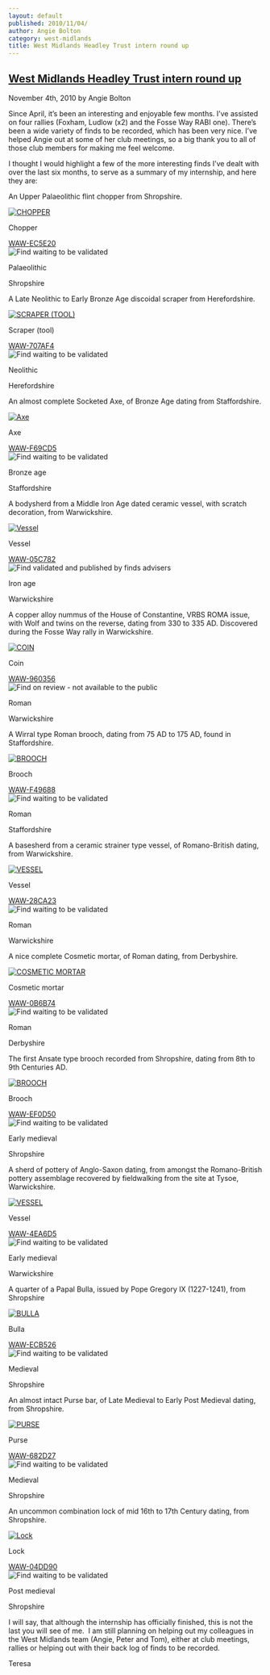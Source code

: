 ```yaml
---
layout: default
published: 2010/11/04/
author: Angie Bolton
category: west-midlands
title: West Midlands Headley Trust intern round up
---
```


[West Midlands Headley Trust intern round up](http://finds.org.uk/blogs/westmidlands/2010/11/04/west-midlands-headley-trust-intern-round-up/ "Permanent Link to West Midlands Headley Trust intern round up")
-------------------------------------------------------------------------------------------------------------------------------------------------------------------------------------------------------------

November 4th, 2010 by Angie Bolton

Since April, it’s been an interesting and enjoyable few months. I’ve assisted on four rallies (Foxham, Ludlow (x2) and the Fosse Way RABI one). There’s been a wide variety of finds to be recorded, which has been very nice. I’ve helped Angie out at some of her club meetings, so a big thank you to all of those club members for making me feel welcome.

I thought I would highlight a few of the more interesting finds I’ve dealt with over the last six months, to serve as a summary of my internship, and here they are:

An Upper Palaeolithic flint chopper from Shropshire.

[![CHOPPER](https://finds.org.uk/images/thumbnails/292111.jpg)](https://finds.org.uk/images/tgilmore/medium/waw-ec5e20.jpg "Medium sized image of: WAW-EC5E20 a PALAEOLITHIC CHOPPER")

Chopper

[WAW-EC5E20](https://finds.org.uk/database/artefacts/record/id/400553)  
![Find waiting to be validated](https://finds.org.uk/images/icons/flag_orange.gif)

Palaeolithic

Shropshire

A Late Neolithic to Early Bronze Age discoidal scraper from Herefordshire.

[![SCRAPER (TOOL)](https://finds.org.uk/images/thumbnails/291408.jpg)](https://finds.org.uk/images/tgilmore/medium/waw-707af4.jpg "Medium sized image of: WAW-707AF4 a NEOLITHIC SCRAPER (TOOL)")

Scraper (tool)

[WAW-707AF4](https://finds.org.uk/database/artefacts/record/id/399844)  
![Find waiting to be validated](https://finds.org.uk/images/icons/flag_orange.gif)

Neolithic

Herefordshire

An almost complete Socketed Axe, of Bronze Age dating from Staffordshire.

[![Axe](https://finds.org.uk/images/thumbnails/297485.jpg)](https://finds.org.uk/images/tgilmore/medium/waw-f69cd5.jpg "Medium sized image of: WAW-F69CD5 a BRONZE AGE Axe")

Axe

[WAW-F69CD5](https://finds.org.uk/database/artefacts/record/id/406303)  
![Find waiting to be validated](https://finds.org.uk/images/icons/flag_orange.gif)

Bronze age

Staffordshire

A bodysherd from a Middle Iron Age dated ceramic vessel, with scratch decoration, from Warwickshire.

[![Vessel](https://finds.org.uk/images/thumbnails/293990.jpg)](https://finds.org.uk/images/abolton/medium/waw-05c782.jpg "Medium sized image of: WAW-05C782 a IRON AGE Vessel")

Vessel

[WAW-05C782](https://finds.org.uk/database/artefacts/record/id/211981)  
![Find validated and published by finds advisers](https://finds.org.uk/images/icons/flag_green.gif)

Iron age

Warwickshire

A copper alloy nummus of the House of Constantine, VRBS ROMA issue, with Wolf and twins on the reverse, dating from 330 to 335 AD. Discovered during the Fosse Way rally in Warwickshire.

[![COIN](https://finds.org.uk/images/thumbnails/302072.jpg)](https://finds.org.uk/images/tgilmore/medium/waw-960356.jpg "Medium sized image of: WAW-960356 a ROMAN COIN")

Coin

[WAW-960356](https://finds.org.uk/database/artefacts/record/id/412811)  
![Find on review - not available to the public](https://finds.org.uk/images/icons/flag_red.gif)

Roman

Warwickshire

A Wirral type Roman brooch, dating from 75 AD to 175 AD, found in Staffordshire.

[![BROOCH](https://finds.org.uk/images/thumbnails/297509.jpg)](https://finds.org.uk/images/tgilmore/medium/waw-f49688.jpg "Medium sized image of: WAW-F49688 a ROMAN BROOCH")

Brooch

[WAW-F49688](https://finds.org.uk/database/artefacts/record/id/406266)  
![Find waiting to be validated](https://finds.org.uk/images/icons/flag_orange.gif)

Roman

Staffordshire

A basesherd from a ceramic strainer type vessel, of Romano-British dating, from Warwickshire.

[![VESSEL](https://finds.org.uk/images/thumbnails/294388.jpg)](https://finds.org.uk/images/tgilmore/medium/waw-28ca23.jpg "Medium sized image of: WAW-28CA23 a ROMAN VESSEL")

Vessel

[WAW-28CA23](https://finds.org.uk/database/artefacts/record/id/402615)  
![Find waiting to be validated](https://finds.org.uk/images/icons/flag_orange.gif)

Roman

Warwickshire

A nice complete Cosmetic mortar, of Roman dating, from Derbyshire.

[![COSMETIC MORTAR](https://finds.org.uk/images/thumbnails/286545.jpg)](https://finds.org.uk/images/tgilmore/medium/waw-0b6b74.jpg "Medium sized image of: WAW-0B6B74 a ROMAN COSMETIC MORTAR")

Cosmetic mortar

[WAW-0B6B74](https://finds.org.uk/database/artefacts/record/id/395084)  
![Find waiting to be validated](https://finds.org.uk/images/icons/flag_orange.gif)

Roman

Derbyshire

The first Ansate type brooch recorded from Shropshire, dating from 8th to 9th Centuries AD.

[![BROOCH](https://finds.org.uk/images/thumbnails/291080.jpg)](https://finds.org.uk/images/tgilmore/medium/waw-ef0d50.jpg "Medium sized image of: WAW-EF0D50 a EARLY MEDIEVAL BROOCH")

Brooch

[WAW-EF0D50](https://finds.org.uk/database/artefacts/record/id/400638)  
![Find waiting to be validated](https://finds.org.uk/images/icons/flag_orange.gif)

Early medieval

Shropshire

A sherd of pottery of Anglo-Saxon dating, from amongst the Romano-British pottery assemblage recovered by fieldwalking from the site at Tysoe, Warwickshire.

[![VESSEL](https://finds.org.uk/images/thumbnails/283404.jpg)](https://finds.org.uk/images/tgilmore/medium/waw-4ea6d5.jpg "Medium sized image of: WAW-4EA6D5 a EARLY MEDIEVAL VESSEL")

Vessel

[WAW-4EA6D5](https://finds.org.uk/database/artefacts/record/id/392056)  
![Find waiting to be validated](https://finds.org.uk/images/icons/flag_orange.gif)

Early medieval

Warwickshire

A quarter of a Papal Bulla, issued by Pope Gregory IX (1227-1241), from Shropshire

[![BULLA](https://finds.org.uk/images/thumbnails/291097.jpg)](https://finds.org.uk/images/tgilmore/medium/waw-ecb526.jpg "Medium sized image of: WAW-ECB526 a MEDIEVAL BULLA")

Bulla

[WAW-ECB526](https://finds.org.uk/database/artefacts/record/id/400561)  
![Find waiting to be validated](https://finds.org.uk/images/icons/flag_orange.gif)

Medieval

Shropshire

An almost intact Purse bar, of Late Medieval to Early Post Medieval dating, from Shropshire.

[![PURSE](https://finds.org.uk/images/thumbnails/295089.jpg)](https://finds.org.uk/images/tgilmore/medium/waw-682d27.jpg "Medium sized image of: WAW-682D27 a MEDIEVAL PURSE")

Purse

[WAW-682D27](https://finds.org.uk/database/artefacts/record/id/404343)  
![Find waiting to be validated](https://finds.org.uk/images/icons/flag_orange.gif)

Medieval

Shropshire

An uncommon combination lock of mid 16th to 17th Century dating, from Shropshire.

[![Lock](https://finds.org.uk/images/thumbnails/291393.jpg)](https://finds.org.uk/images/tgilmore/medium/waw-04dd90.jpg "Medium sized image of: WAW-04DD90 a POST MEDIEVAL Lock")

Lock

[WAW-04DD90](https://finds.org.uk/database/artefacts/record/id/400843)  
![Find waiting to be validated](https://finds.org.uk/images/icons/flag_orange.gif)

Post medieval

Shropshire

I will say, that although the internship has officially finished, this is not the last you will see of me.  I am still planning on helping out my colleagues in the West Midlands team (Angie, Peter and Tom), either at club meetings, rallies or helping out with their back log of finds to be recorded.

Teresa